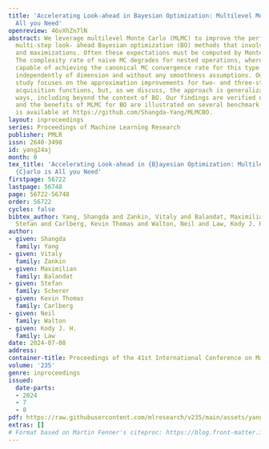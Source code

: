 ```yaml
---
title: 'Accelerating Look-ahead in Bayesian Optimization: Multilevel Monte Carlo is
  All you Need'
openreview: 46vXhZn7lN
abstract: We leverage multilevel Monte Carlo (MLMC) to improve the performance of
  multi-step look- ahead Bayesian optimization (BO) methods that involve nested expectations
  and maximizations. Often these expectations must be computed by Monte Carlo (MC).
  The complexity rate of naive MC degrades for nested operations, whereas MLMC is
  capable of achieving the canonical MC convergence rate for this type of problem,
  independently of dimension and without any smoothness assumptions. Our theoretical
  study focuses on the approximation improvements for two- and three-step look-ahead
  acquisition functions, but, as we discuss, the approach is generalizable in various
  ways, including beyond the context of BO. Our findings are verified numerically
  and the benefits of MLMC for BO are illustrated on several benchmark examples. Code
  is available at https://github.com/Shangda-Yang/MLMCBO.
layout: inproceedings
series: Proceedings of Machine Learning Research
publisher: PMLR
issn: 2640-3498
id: yang24aj
month: 0
tex_title: 'Accelerating Look-ahead in {B}ayesian Optimization: Multilevel {M}onte
  {C}arlo is All you Need'
firstpage: 56722
lastpage: 56748
page: 56722-56748
order: 56722
cycles: false
bibtex_author: Yang, Shangda and Zankin, Vitaly and Balandat, Maximilian and Scherer,
  Stefan and Carlberg, Kevin Thomas and Walton, Neil and Law, Kody J. H.
author:
- given: Shangda
  family: Yang
- given: Vitaly
  family: Zankin
- given: Maximilian
  family: Balandat
- given: Stefan
  family: Scherer
- given: Kevin Thomas
  family: Carlberg
- given: Neil
  family: Walton
- given: Kody J. H.
  family: Law
date: 2024-07-08
address:
container-title: Proceedings of the 41st International Conference on Machine Learning
volume: '235'
genre: inproceedings
issued:
  date-parts:
  - 2024
  - 7
  - 8
pdf: https://raw.githubusercontent.com/mlresearch/v235/main/assets/yang24aj/yang24aj.pdf
extras: []
# Format based on Martin Fenner's citeproc: https://blog.front-matter.io/posts/citeproc-yaml-for-bibliographies/
---
```

